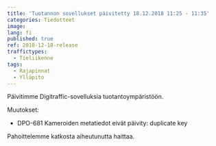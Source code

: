 ```yaml
---
title: 'Tuotannon sovellukset päivitetty 18.12.2018 11:25 - 11:35'
categories: Tiedotteet
image: 
lang: fi
published: true
ref: 2018-12-18-release
traffictypes:
  - Tieliikenne
tags:
  - Rajapinnat
  - Ylläpito
---
```


Päivitimme Digitraffic-sovelluksia tuotantoympäristöön.

Muutokset:

- DPO-681 Kameroiden metatiedot eivät päivity: duplicate key

Pahoittelemme katkosta aiheutunutta haittaa.
